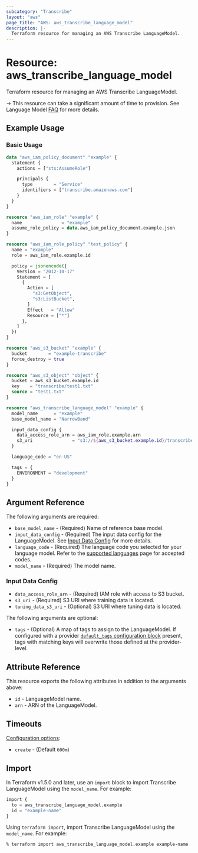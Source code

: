 ```yaml
---
subcategory: "Transcribe"
layout: "aws"
page_title: "AWS: aws_transcribe_language_model"
description: |-
  Terraform resource for managing an AWS Transcribe LanguageModel.
---
```


# Resource: aws_transcribe_language_model

Terraform resource for managing an AWS Transcribe LanguageModel.

-> This resource can take a significant amount of time to provision. See Language Model [FAQ](https://aws.amazon.com/transcribe/faqs/) for more details.

## Example Usage

### Basic Usage

```terraform
data "aws_iam_policy_document" "example" {
  statement {
    actions = ["sts:AssumeRole"]

    principals {
      type        = "Service"
      identifiers = ["transcribe.amazonaws.com"]
    }
  }
}

resource "aws_iam_role" "example" {
  name               = "example"
  assume_role_policy = data.aws_iam_policy_document.example.json
}

resource "aws_iam_role_policy" "test_policy" {
  name = "example"
  role = aws_iam_role.example.id

  policy = jsonencode({
    Version = "2012-10-17"
    Statement = [
      {
        Action = [
          "s3:GetObject",
          "s3:ListBucket",
        ]
        Effect   = "Allow"
        Resource = ["*"]
      },
    ]
  })
}

resource "aws_s3_bucket" "example" {
  bucket        = "example-transcribe"
  force_destroy = true
}

resource "aws_s3_object" "object" {
  bucket = aws_s3_bucket.example.id
  key    = "transcribe/test1.txt"
  source = "test1.txt"
}

resource "aws_transcribe_language_model" "example" {
  model_name      = "example"
  base_model_name = "NarrowBand"

  input_data_config {
    data_access_role_arn = aws_iam_role.example.arn
    s3_uri               = "s3://${aws_s3_bucket.example.id}/transcribe/"
  }

  language_code = "en-US"

  tags = {
    ENVIRONMENT = "development"
  }
}
```

## Argument Reference

The following arguments are required:

* `base_model_name` - (Required) Name of reference base model.
* `input_data_config` - (Required) The input data config for the LanguageModel. See [Input Data Config](#input-data-config) for more details.
* `language_code` - (Required) The language code you selected for your language model. Refer to the [supported languages](https://docs.aws.amazon.com/transcribe/latest/dg/supported-languages.html) page for accepted codes.
* `model_name` - (Required) The model name.

### Input Data Config

* `data_access_role_arn` - (Required) IAM role with access to S3 bucket.
* `s3_uri` - (Required) S3 URI where training data is located.
* `tuning_data_s3_uri` - (Optional) S3 URI where tuning data is located.

The following arguments are optional:

* `tags` - (Optional) A map of tags to assign to the LanguageModel. If configured with a provider [`default_tags` configuration block](/docs/providers/aws/index.html#default_tags-configuration-block) present, tags with matching keys will overwrite those defined at the provider-level.

## Attribute Reference

This resource exports the following attributes in addition to the arguments above:

* `id` - LanguageModel name.
* `arn` - ARN of the LanguageModel.

## Timeouts

[Configuration options](https://developer.hashicorp.com/terraform/language/resources/syntax#operation-timeouts):

* `create` - (Default `600m`)

## Import

In Terraform v1.5.0 and later, use an `import` block to import Transcribe LanguageModel using the `model_name`. For example:

```terraform
import {
  to = aws_transcribe_language_model.example
  id = "example-name"
}
```

Using `terraform import`, import Transcribe LanguageModel using the `model_name`. For example:

```console
% terraform import aws_transcribe_language_model.example example-name
```
